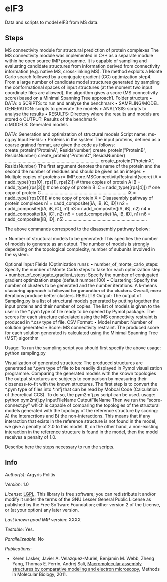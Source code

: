 # eIF3

Data and scripts to model eIF3 from MS data.

## Steps

MS connectivity module for structural prediction of protein complexes
The MS connectivity module was implemented in C++ as a separate module within he open source IMP programme. It is capable of sampling and evaluating candidate structures from information derived from connectivity information (e.g. native MS, cross-linking MS). The method exploits a Monte Carlo search followed by a conjugate gradient (CG) optimization step4. From a large number of candidate model structures generated by sampling the conformational spaces of input structures (at the moment two input coordinate files are allowed), the algorithm gives a score (MS connectivity score) based on a Minimal Spanning Tree approach1.
Folder structure
•	DATA:
o	SCRIPTS: to run and analyse the benchmark
•	SAMPLING/MODEL GENERATION: scripts to generate the models
•	ANALYSIS: scripts to analyse the results
•	RESULTS:  Directory where the results and models are stored
o	OUTPUT: Results of the benchmark	
o	MODELS: Generated models

DATA:
 Generation and optimization of structural models
Script name: ms-cg.py
Input Fields:
•	Proteins in the system 
The input proteins, defined as a coarse grained format, are given the code as follows:
    create_protein("ProteinA", ResidsNumber)
    create_protein("ProteinB", ResidsNumber) 
    create_protein("ProteinC", ResidsNumber)
    …………………………………………………………………
    create_protein("ProteinX", ResidsNumber)
The first argument denotes the name of the protein and the second the number of residues and should be given as an integer.
•	Multiple copies of proteins
        r= IMP.core.MSConnectivityRestraint(score)
        iA = r.add_type([rps[0], rps[1], rps[2]]) # three copies of protein A
        iB = r.add_type([rps[3]]) # one copy of protein B
        iC = r.add_type([rps[4]]) # one copy of protein C
	        ………………………………………………………….
         iX = r.add_type([rps[X1]]) # one copy of protein X
•	Disassembly pathway of protein complexes
        n1 = r.add_composite([iA, iB, iC, iD])
        n2 = r.add_composite([iA, iB, iC], n1)
        n3 = r.add_composite([iA, iB], n2)
        n4 = r.add_composite([iA, iC], n2)
        n5 = r.add_composite([iA, iB, iD], n1)
        n6 = r.add_composite([iB, iD], n5)
        ………………………………………………………..

The above commands correspond to the disassembly pathway below:
 
   
•	Number of structural models to be generated: 
This specifies the number of models to generate as an output. The number of models is strongly depending on the topological complexity, number of subunits involved in the system.

Optional Input Fields (Optimization runs):
•	number_of_monte_carlo_steps:  Specify the number of Monte Carlo steps to take for each optimization step.
•	number_of_conjugate_gradient_steps: Specify the number of conjugated gradient optimization steps (default number:100)
•	Clustering: Specify the number of clusters to be generated and the number iterations. A k-means clustering approach is followed for generation of the clusters. Overall, more iterations produce better clusters.
RESULTS
Output:
The output of Sampling.py is a list of structural models generated by putting together the input proteins and their number of copies. The list of models is given to the user in the *.pym type of file ready to be opened by Pymol package. The scores for each structure calculated using the MS connectivity restraint is produced in *.csv type of file.
CSV Format:
•	Model number: Number of solution generated
•	Score: MS connectivity restraint. The produced score for each solution generated is calculated using the Minimal Spanning Tree (MST) algorithm

Usage:  To run the sampling script you should first specify the above 
usage: python sampling.py  

Visualization of generated structures:
The produced structures are generated as *.pym type of file to be readily displayed in Pymol visualization programme. 
Comparing the generated models with the known topologies
The output structures are subjects to comparison by measuring their closeness-to-fit with the known structures. The first step is to convert the *.pym type of files into *.mfj that can be read by Mobcal Code (Calculation of theoretical CCS). To do so, the pym2mfj.py script can be used. 
usage: python pym2mfj.py InputFileName OutputFileName
Then we run the “score-connect.py” which is capable of comparing the topologies of the structural models generated with the topology of the reference structure by scoring: A) the Interacrtions and B) the non-interactions. This means that if any interaction that exists in the reference structure is not found in the model, we give a penalty of 2.0 to this model. If, on the other hand, a non-existing interaction in the reference structure is found in the model, then the model receives a penalty of 1.0.


Describe here the steps necessary to run the scripts.

## Info

_Author(s)_: Argyris Politis

_Version_: 1.0

_License_: [LGPL](http://www.gnu.org/licenses/old-licenses/lgpl-2.1.html).
This library is free software; you can redistribute it and/or
modify it under the terms of the GNU Lesser General Public
License as published by the Free Software Foundation; either
version 2 of the License, or (at your option) any later version.

_Last known good IMP version_: XXXX

_Testable_: Yes.

_Parallelizeable_: No

_Publications_:
 - Keren Lasker, Javier A. Velazquez-Muriel, Benjamin M. Webb, Zheng Yang, Thomas E. Ferrin, Andrej Sali, [Macromolecular assembly structures by comparative modeling and electron microscopy](http://salilab.org/pdf/Lasker_MethodsMolBiol_2011.pdf), Methods in Molecular Biology, 2011.
